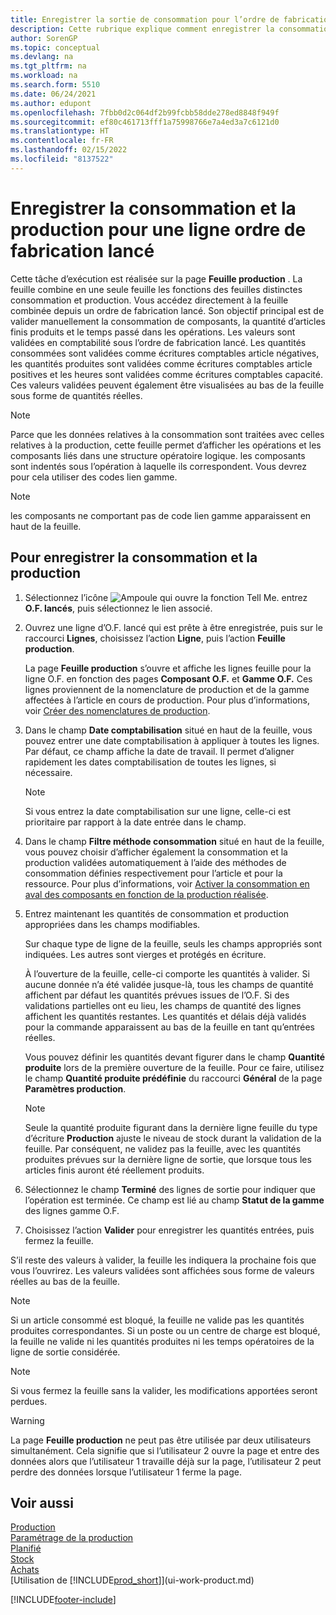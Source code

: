 ```yaml
---
title: Enregistrer la sortie de consommation pour l’ordre de fabrication
description: Cette rubrique explique comment enregistrer la consommation et la sortie pour une ligne de l’ordre de fabrication lancé qui apparaît sur la page Feuille production.
author: SorenGP
ms.topic: conceptual
ms.devlang: na
ms.tgt_pltfrm: na
ms.workload: na
ms.search.form: 5510
ms.date: 06/24/2021
ms.author: edupont
ms.openlocfilehash: 7fbb0d2c064df2b99fcbb58dde278ed8848f949f
ms.sourcegitcommit: ef80c461713fff1a75998766e7a4ed3a7c6121d0
ms.translationtype: HT
ms.contentlocale: fr-FR
ms.lasthandoff: 02/15/2022
ms.locfileid: "8137522"
---
```

# <a name="register-consumption-and-output-for-one-released-production-order-line"></a>Enregistrer la consommation et la production pour une ligne ordre de fabrication lancé

Cette tâche d’exécution est réalisée sur la page **Feuille production** . La feuille combine en une seule feuille les fonctions des feuilles distinctes consommation et production. Vous accédez directement à la feuille combinée depuis un ordre de fabrication lancé. Son objectif principal est de valider manuellement la consommation de composants, la quantité d’articles finis produits et le temps passé dans les opérations. Les valeurs sont validées en comptabilité sous l’ordre de fabrication lancé. Les quantités consommées sont validées comme écritures comptables article négatives, les quantités produites sont validées comme écritures comptables article positives et les heures sont validées comme écritures comptables capacité. Ces valeurs validées peuvent également être visualisées au bas de la feuille sous forme de quantités réelles.  

> [!NOTE]  
>  Parce que les données relatives à la consommation sont traitées avec celles relatives à la production, cette feuille permet d’afficher les opérations et les composants liés dans une structure opératoire logique. les composants sont indentés sous l’opération à laquelle ils correspondent. Vous devrez pour cela utiliser des codes lien gamme.  

> [!NOTE]  
>  les composants ne comportant pas de code lien gamme apparaissent en haut de la feuille.  

## <a name="to-register-consumption-and-output"></a>Pour enregistrer la consommation et la production  
1.  Sélectionnez l’icône ![Ampoule qui ouvre la fonction Tell Me.](media/ui-search/search_small.png "Dites-moi ce que vous voulez faire") entrez **O.F. lancés**, puis sélectionnez le lien associé.  
2.  Ouvrez une ligne d’O.F. lancé qui est prête à être enregistrée, puis sur le raccourci **Lignes**, choisissez l’action **Ligne**, puis l’action **Feuille production**.  

    La page **Feuille production** s’ouvre et affiche les lignes feuille pour la ligne O.F. en fonction des pages **Composant O.F.** et **Gamme O.F.** Ces lignes proviennent de la nomenclature de production et de la gamme affectées à l’article en cours de production. Pour plus d’informations, voir [Créer des nomenclatures de production](production-how-to-create-routings.md).  

3.  Dans le champ **Date comptabilisation** situé en haut de la feuille, vous pouvez entrer une date comptabilisation à appliquer à toutes les lignes. Par défaut, ce champ affiche la date de travail. Il permet d’aligner rapidement les dates comptabilisation de toutes les lignes, si nécessaire.  

    > [!NOTE]  
    >  Si vous entrez la date comptabilisation sur une ligne, celle-ci est prioritaire par rapport à la date entrée dans le champ.  

4.  Dans le champ **Filtre méthode consommation** situé en haut de la feuille, vous pouvez choisir d’afficher également la consommation et la production validées automatiquement à l’aide des méthodes de consommation définies respectivement pour l’article et pour la ressource. Pour plus d’informations, voir [Activer la consommation en aval des composants en fonction de la production réalisée](production-how-to-flush-components-according-to-operation-output.md).   

5.  Entrez maintenant les quantités de consommation et production appropriées dans les champs modifiables.  
  
    Sur chaque type de ligne de la feuille, seuls les champs appropriés sont indiquées. Les autres sont vierges et protégés en écriture.  

    À l’ouverture de la feuille, celle-ci comporte les quantités à valider. Si aucune donnée n’a été validée jusque-là, tous les champs de quantité affichent par défaut les quantités prévues issues de l’O.F. Si des validations partielles ont eu lieu, les champs de quantité des lignes affichent les quantités restantes. Les quantités et délais déjà validés pour la commande apparaissent au bas de la feuille en tant qu’entrées réelles.  

    Vous pouvez définir les quantités devant figurer dans le champ **Quantité produite** lors de la première ouverture de la feuille. Pour ce faire, utilisez le champ **Quantité produite prédéfinie** du raccourci **Général** de la page **Paramètres production**.

    > [!NOTE]  
    >  Seule la quantité produite figurant dans la dernière ligne feuille du type d’écriture **Production** ajuste le niveau de stock durant la validation de la feuille. Par conséquent, ne validez pas la feuille, avec les quantités produites prévues sur la dernière ligne de sortie, que lorsque tous les articles finis auront été réellement produits.  

6.  Sélectionnez le champ **Terminé** des lignes de sortie pour indiquer que l’opération est terminée. Ce champ est lié au champ **Statut de la gamme** des lignes gamme O.F.  
7.  Choisissez l’action **Valider** pour enregistrer les quantités entrées, puis fermez la feuille.  

S’il reste des valeurs à valider, la feuille les indiquera la prochaine fois que vous l’ouvrirez. Les valeurs validées sont affichées sous forme de valeurs réelles au bas de la feuille.  

> [!NOTE]  
>  Si un article consommé est bloqué, la feuille ne valide pas les quantités produites correspondantes. Si un poste ou un centre de charge est bloqué, la feuille ne valide ni les quantités produites ni les temps opératoires de la ligne de sortie considérée.  

> [!NOTE]  
>  Si vous fermez la feuille sans la valider, les modifications apportées seront perdues.  

> [!WARNING]  
>  La page **Feuille production** ne peut pas être utilisée par deux utilisateurs simultanément. Cela signifie que si l’utilisateur 2 ouvre la page et entre des données alors que l’utilisateur 1 travaille déjà sur la page, l’utilisateur 2 peut perdre des données lorsque l’utilisateur 1 ferme la page.  

## <a name="see-also"></a>Voir aussi  
[Production](production-manage-manufacturing.md)    
[Paramétrage de la production](production-configure-production-processes.md)  
[Planifié](production-planning.md)      
[Stock](inventory-manage-inventory.md)  
[Achats](purchasing-manage-purchasing.md)  
[Utilisation de [!INCLUDE[prod_short](includes/prod_short.md)]](ui-work-product.md)


[!INCLUDE[footer-include](includes/footer-banner.md)]
